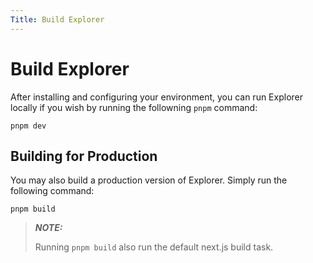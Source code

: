 ```yaml
---
Title: Build Explorer
---
```


# Build Explorer

After installing and configuring your environment, you can run Explorer locally if you wish by running the followning `pnpm` command:

`pnpm dev`

## Building for Production

You may also build a production version of Explorer. Simply run the following command:

`pnpm build`

> **_NOTE:_**
>
> Running `pnpm build` also run the default next.js build task.
